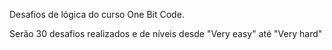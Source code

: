 Desafios de lógica do curso One Bit Code.

Serão 30 desafios realizados e de níveis desde "Very easy" até "Very hard"